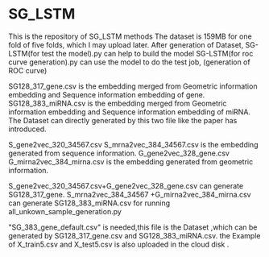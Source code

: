 # SG_LSTM
This is the repository of SG_LSTM methods 
The dataset is 159MB for one fold of five folds, which I may upload later.
After generation of Dataset, SG-LSTM(for test the model).py can help to build the model
SG-LSTM(for roc curve generation).py can use the model to do the test job, (generation of ROC curve)

SG128_317_gene.csv is the embedding merged from Geometric information embedding and Sequence information embedding of gene.
SG128_383_miRNA.csv is the embedding merged from Geometric information embedding and Sequence information embedding of miRNA.
The Dataset can directly generated by this two file like the paper has introduced.

S_gene2vec_320_34567.csv S_mrna2vec_384_34567.csv is the embedding generated from sequence information.
G_gene2vec_328_gene.csv G_mirna2vec_384_mirna.csv is the embedding generated from geometric information.

S_gene2vec_320_34567.csv+G_gene2vec_328_gene.csv can generate SG128_317_gene.
S_mrna2vec_384_34567 +G_mirna2vec_384_mirna.csv can generate SG128_383_miRNA.csv
for running all_unkown_sample_generation.py

"SG_383_gene_default.csv" is needed,this file is the Dataset ,which can be generated by SG128_317_gene.csv  and SG128_383_miRNA.csv.
the Example of X_train5.csv and X_test5.csv is also uploaded in the cloud disk .
